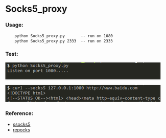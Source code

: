 # Socks5_proxy

### Usage:
```
	python Socks5_proxy.py       -- run on 1080
	python Socks5_proxy.py 2333  -- run on 2333
```
### Test:

![](test1.PNG)

![](test2.PNG)

### Reference:

- [ssocks5](https://github.com/felix021/ssocks5/blob/master/ssocks5.py)
- [repocks](https://github.com/RicterZ/reprocks/blob/master/server/reprocks_server.py)